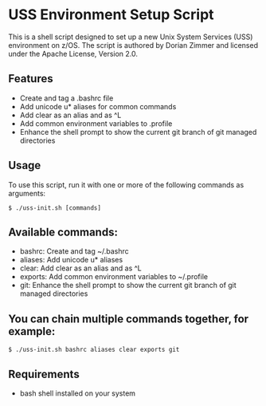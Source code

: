 # USS Environment Setup Script

This is a shell script designed to set up a new Unix System Services (USS) environment on z/OS. The script is authored by Dorian Zimmer and licensed under the Apache License, Version 2.0.

## Features

- Create and tag a .bashrc file
- Add unicode u* aliases for common commands
- Add clear as an alias and as ^L
- Add common environment variables to .profile
- Enhance the shell prompt to show the current git branch of git managed directories

## Usage

To use this script, run it with one or more of the following commands as arguments:

```
$ ./uss-init.sh [commands]

```

## Available commands:

- bashrc: Create and tag ~/.bashrc
- aliases: Add unicode u* aliases
- clear: Add clear as an alias and as ^L
- exports: Add common environment variables to ~/.profile
- git: Enhance the shell prompt to show the current git branch of git managed directories

## You can chain multiple commands together, for example:

```
$ ./uss-init.sh bashrc aliases clear exports git

```

## Requirements

- bash shell installed on your system

